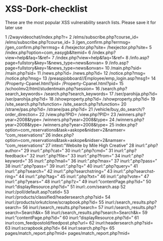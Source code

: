 # XSS-Dork-checklist

These are the most popular XSS vulnerability search lists. Please save it for later use

1 /2wayvideochat/index.php?r=
2 /elms/subscribe.php?course_id= /elms/subscribe.php?course_id=
3 /gen_confirm.php?errmsg= /gen_confirm.php?errmsg=
4 /hexjector.php?site= /hexjector.php?site=
5 /index.php?option=com_easygb&Itemid=
6 /index.php?view=help&faq=1&ref=
7 /index.php?view=help&faq=1&ref=
8 /info.asp?page=fullstory&key=1&news_type=news&onvan=
9 /info.asp?page=fullstory&key=1&news_type=news&onvan=
10 /main.php?sid= /main.php?sid=
11 /news.php?id= /news.php?id=
12 /notice.php?msg= /notice.php?msg=
13 /preaspjobboard//Employee/emp_login.asp?msg1=
14 /Property-Cpanel.html?pid= /Property-Cpanel.html?pid=
15 /schoolmv2/html/studentmain.php?session=
16 /search.php?search_keywords= /search.php?search_keywords=
17 /ser/parohija.php?id= /ser/parohija.php?id=
18 /showproperty.php?id= /showproperty.php?id=
19 /site_search.php?sfunction= /site_search.php?sfunction=
20 /strane/pas.php?id= /strane/pas.php?id=
21 /vehicle/buy_do_search/?order_direction=
22 /view.php?PID= /view.php?PID=
23 /winners.php?year=2008&type= /winners.php?year=2008&type=
24 /winners.php?year=2008&type= /winners.php?year=2008&type=
25 index.php?option=com_reservations&task=askope&nidser=2&namser= “com_reservations”
26 index.php?option=com_reservations&task=askope&nidser=2&namser= “com_reservations”
27 intext:”Website by Mile High Creative”
28 inurl:”.php?author=”
29 inurl:”.php?cat=”
30 inurl:”.php?cmd=”
31 inurl:”.php?feedback=”
32 inurl:”.php?file=”
33 inurl:”.php?from=”
34 inurl:”.php?keyword=”
35 inurl:”.php?mail=”
36 inurl:”.php?max=”
37 inurl:”.php?pass=”
38 inurl:”.php?pass=”
39 inurl:”.php?q=”
40 inurl:”.php?query=”
41 inurl:”.php?search=”
42 inurl:”.php?searchstring=”
43 inurl:”.php?searchst­ring=”
44 inurl:”.php?tag=”
45 inurl:”.php?txt=”
46 inurl:”.php?vote=”
47 inurl:”.php?years=”
48 inurl:”.php?z=”
49 inurl:”contentPage.php?id=”
50 inurl:”displayResource.php?id=”
51 inurl:.com/search.asp
52 inurl:/poll/default.asp?catid=
53 inurl:/products/classified/headersearch.php?sid=
54 inurl:/products/orkutclone/scrapbook.php?id=
55 inurl:/search_results.php?search=
56 inurl:/­search_results.php?se­arch=
57 inurl:/search_results.php?search=Search&k=
58 inurl:/search_results.php?search=Search&k=
59 inurl:”contentPage.php?id=”
60 inurl:”displayResource.php?id=”
61 inurl:com_feedpostold/feedpost.php?url=
62 inurl:headersearch.php?sid=
63 inurl:scrapbook.php?id=
64 inurl:search.php?q=
65 pages/match_report.php?mid= pages/match_report.php?mid=
